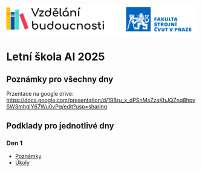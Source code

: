 ![Project header](./doc/header.drawio.svg)

# Letní škola AI 2025

## Poznámky pro všechny dny

Przentace na google drive:
https://docs.google.com/presentation/d/19Bru_x_dPSnMsZzaKhJQZnq8hpvSW3mhgIY67Wu0vPg/edit?usp=sharing

## Podklady pro jednotlivé dny

### Den 1

* [Poznámky](Den01/poznamky.ipynb)
* [Úkoly](Den01/ukoly.ipynb)
